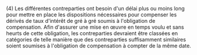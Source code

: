 (4) Les différentes contreparties ont besoin d'un délai plus ou moins long pour mettre en place les dispositions nécessaires pour compenser les dérivés de taux d'intérêt de gré à gré soumis à l'obligation de compensation. Afin d'assurer une mise en œuvre en temps voulu et sans heurts de cette obligation, les contreparties devraient être classées en catégories de telle manière que des contreparties suffisamment similaires soient soumises à l'obligation de compensation à compter de la même date.